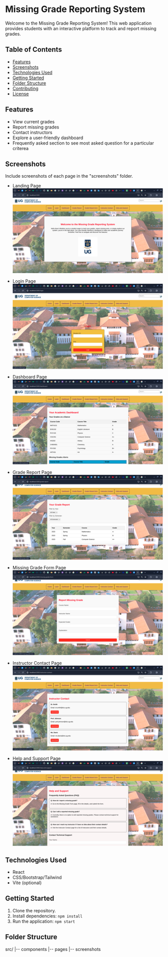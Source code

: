 # Missing Grade Reporting System

Welcome to the Missing Grade Reporting System! This web application provides students with an interactive platform to track and report missing grades.

## Table of Contents

- [Features](#features)
- [Screenshots](#screenshots)
- [Technologies Used](#technologies-used)
- [Getting Started](#getting-started)
- [Folder Structure](#folder-structure)
- [Contributing](#contributing)
- [License](#license)

## Features

- View current grades
- Report missing grades
- Contact instructors
- Explore a user-friendly dashboard
- Frequently asked section to see most asked question for a particular criterea

## Screenshots

Include screenshots of each page in the "screenshots" folder.

- Landing Page
  ![Landing Page](src/images/home.png)

- Login Page
  ![Login Page](src/images/login.png)

- Dashboard Page
  ![Dashboard Page](src/images/dash.png)

- Grade Report Page
  ![Grade Report Page](src/images/grade.png)

- Missing Grade Form Page
  ![Missing Grade Form Page](src/images/grademiss.png)

- Instructor Contact Page
  ![Instructor Contact Page](src/images/contact.png)

- Help and Support Page
  ![Help and Support Page](src/images/support.png)

## Technologies Used

- React
- CSS/Bootstrap/Tailwind
- Vite (optional)

## Getting Started

1. Clone the repository.
2. Install dependencies: `npm install`
3. Run the application: `npm start`

## Folder Structure
src/
|-- components
|-- pages
|-- screenshots

